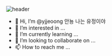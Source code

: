 ![header](https://capsule-render.vercel.app/api?type=waving&color=0:FFA6A6,100:FDD2D2&height=240&section=header&text=YUJEo_oNG&fontSize=50&fontColor=FFFFFF )

- 👋 Hi, I’m @yjjeoong 안뇽 나는 유정이야
- 👀 I’m interested in ...
- 🌱 I’m currently learning ...
- 💞️ I’m looking to collaborate on ...
- 📫 How to reach me ...

<!---
yjjeoong/yjjeoong is a ✨ special ✨ repository because its `README.md` (this file) appears on your GitHub profile.
You can click the Preview link to take a look at your changes.
--->

